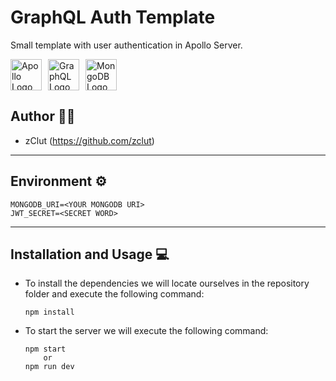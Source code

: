# GraphQL Auth Template 

Small template with user authentication in Apollo Server.  

<img src="https://www.cplan.mx/svg-icons/app-apollo.png"
     alt="Apollo Logo"
     style="float:left; margin-right: 10px; width: 50px; height: 50px;" />

<img src="https://midu.dev/images/tags/graphql.png"
     alt="GraphQL Logo"
     style="float:left; margin-right: 10px; width: 50px; height: 50px;" />

<img src="https://victorroblesweb.es/wp-content/uploads/2016/11/mongodb.png"
     alt="MongoDB Logo"
     style="margin-right: 10px; width: 50px; height: 50px;" />


## Author :man_technologist:
- zClut (https://github.com/zclut)
---

## Environment :gear:
```env
MONGODB_URI=<YOUR MONGODB URI>
JWT_SECRET=<SECRET WORD>
```
---

## Installation and Usage :computer:

- To install the dependencies we will locate ourselves in the repository folder and execute the following command:  
    ```
    npm install
    ```

- To start the server we will execute the following command:  
    ```
    npm start 
        or
    npm run dev
    ```
